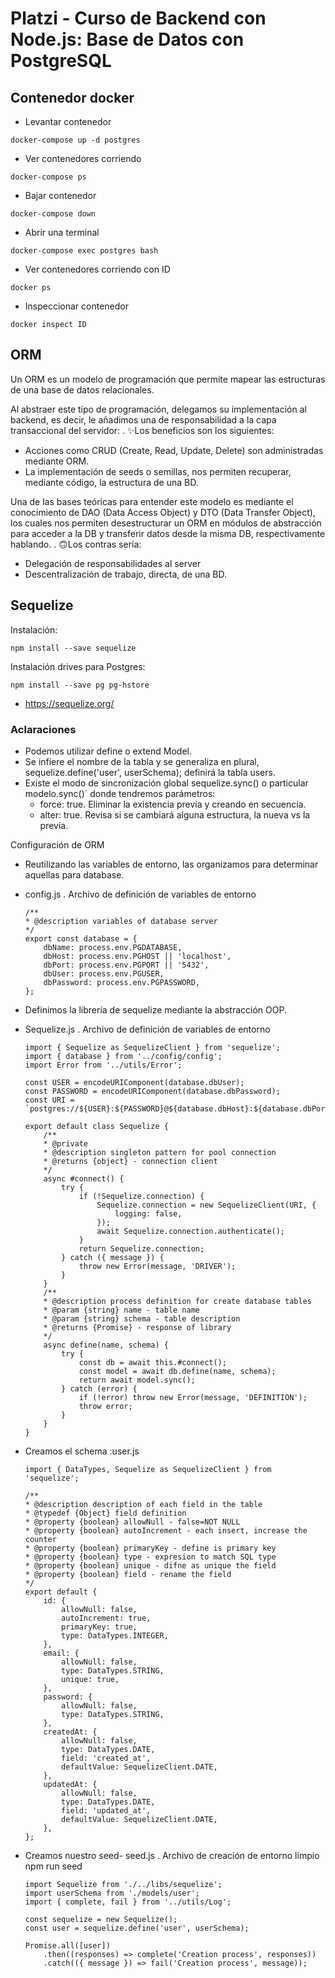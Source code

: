# Platzi - Curso de Backend con Node.js: Base de Datos con PostgreSQL

## Contenedor docker

  - Levantar contenedor
  ```
  docker-compose up -d postgres
  ```

  - Ver contenedores corriendo
  ```
  docker-compose ps
  ```

  - Bajar contenedor
  ```
  docker-compose down
  ```

  - Abrir una terminal
  ```
  docker-compose exec postgres bash
  ```

  - Ver contenedores corriendo con ID
  ```
  docker ps
  ```

  - Inspeccionar contenedor
  ```
  docker inspect ID
  ```

## ORM

Un ORM es un modelo de programación que permite mapear las estructuras de una base de datos relacionales.

Al abstraer este tipo de programación, delegamos su implementación al backend, es decir, le añadimos una de responsabilidad a la capa transaccional del servidor: . ✨Los beneficios son los siguientes:

- Acciones como CRUD (Create, Read, Update, Delete) son administradas mediante ORM.
- La implementación de seeds o semillas, nos permiten recuperar, mediante código, la estructura de una BD.

Una de las bases teóricas para entender este modelo es mediante el conocimiento de DAO (Data Access Object) y DTO (Data Transfer Object), los cuales nos permiten desestructurar un ORM en módulos de abstracción para acceder a la DB y transferir datos desde la misma DB, respectivamente hablando. . 🙃Los contras sería:

- Delegación de responsabilidades al server
- Descentralización de trabajo, directa, de una BD.

## Sequelize

Instalación:
  ```
  npm install --save sequelize
  ```

Instalación drives para Postgres:
  ```
  npm install --save pg pg-hstore
  ```

- https://sequelize.org/ 

### Aclaraciones

- Podemos utilizar define o extend Model.
- Se infiere el nombre de la tabla y se generaliza en plural, sequelize.define('user', userSchema); definirá la tabla users.
- Existe el modo de sincronización global sequelize.sync() o particular modelo.sync()` donde tendremos parámetros:
  - force: true. Eliminar la existencia previa y creando en secuencia.
  - alter: true. Revisa si se cambiará alguna estructura, la nueva vs la previa.

Configuración de ORM

- Reutilizando las variables de entorno, las organizamos para determinar aquellas para database.
- config.js . Archivo de definición de variables de entorno

  ```
  /**
  * @description variables of database server
  */
  export const database = {
      dbName: process.env.PGDATABASE,
      dbHost: process.env.PGHOST || 'localhost',
      dbPort: process.env.PGPORT || '5432',
      dbUser: process.env.PGUSER,
      dbPassword: process.env.PGPASSWORD,
  };
  ```
- Definimos la librería de sequelize mediante la abstracción OOP.
- Sequelize.js . Archivo de definición de variables de entorno

  ```
  import { Sequelize as SequelizeClient } from 'sequelize';
  import { database } from '../config/config';
  import Error from '../utils/Error';

  const USER = encodeURIComponent(database.dbUser);
  const PASSWORD = encodeURIComponent(database.dbPassword);
  const URI = `postgres://${USER}:${PASSWORD}@${database.dbHost}:${database.dbPort}/${database.dbName}`;

  export default class Sequelize {
      /**
      * @private
      * @description singleton pattern for pool connection
      * @returns {object} - connection client
      */
      async #connect() {
          try {
              if (!Sequelize.connection) {
                  Sequelize.connection = new SequelizeClient(URI, {
                      logging: false,
                  });
                  await Sequelize.connection.authenticate();
              }
              return Sequelize.connection;
          } catch ({ message }) {
              throw new Error(message, 'DRIVER');
          }
      }
      /**
      * @description process definition for create database tables
      * @param {string} name - table name
      * @param {string} schema - table description
      * @returns {Promise} - response of library
      */
      async define(name, schema) {
          try {
              const db = await this.#connect();
              const model = await db.define(name, schema);
              return await model.sync();
          } catch (error) {
              if (!error) throw new Error(message, 'DEFINITION');
              throw error;
          }
      }
  }
  ```

- Creamos el schema :user.js

  ```
  import { DataTypes, Sequelize as SequelizeClient } from 'sequelize';

  /**
  * @description description of each field in the table
  * @typedef {Object} field definition
  * @property {boolean} allowNull - false=NOT NULL
  * @property {boolean} autoIncrement - each insert, increase the counter
  * @property {boolean} primaryKey - define is primary key
  * @property {boolean} type - expresion to match SQL type
  * @property {boolean} unique - difne as unique the field
  * @property {boolean} field - rename the field
  */
  export default {
      id: {
          allowNull: false,
          autoIncrement: true,
          primaryKey: true,
          type: DataTypes.INTEGER,
      },
      email: {
          allowNull: false,
          type: DataTypes.STRING,
          unique: true,
      },
      password: {
          allowNull: false,
          type: DataTypes.STRING,
      },
      createdAt: {
          allowNull: false,
          type: DataTypes.DATE,
          field: 'created_at',
          defaultValue: SequelizeClient.DATE,
      },
      updatedAt: {
          allowNull: false,
          type: DataTypes.DATE,
          field: 'updated_at',
          defaultValue: SequelizeClient.DATE,
      },
  };
  ```

- Creamos nuestro seed- seed.js . Archivo de creación de entorno limpio npm run seed

  ```
  import Sequelize from './../libs/sequelize';
  import userSchema from './models/user';
  import { complete, fail } from '../utils/Log';

  const sequelize = new Sequelize();
  const user = sequelize.define('user', userSchema);

  Promise.all([user])
      .then((responses) => complete('Creation process', responses))
      .catch(({ message }) => fail('Creation process', message));
  ```
